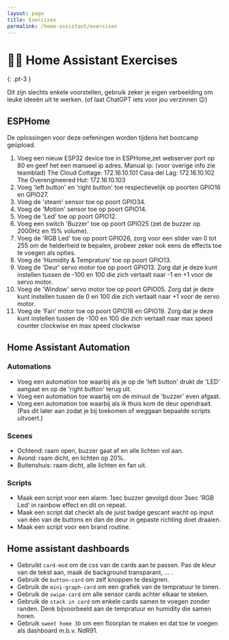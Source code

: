 ```yaml
---
layout: page
title: Exercises
permalink: /home-assistant/exercises
---
```


# 🤸📖 Home Assistant Exercises
{: .pt-3 }

Dit zijn slechts enkele voorstellen, gebruik zeker je eigen verbeelding om leuke ideeën uit te werken.
(of laat ChatGPT iets voor jou verzinnen 😉)

## ESPHome

De oplossingen voor deze oefeningen worden tijdens het bootcamp geüpload.

1. Voeg een nieuw ESP32 device toe in ESPHome,zet webserver port op 80 en geef het een manueel ip adres. 
    Manual ip: (voor overige info zie teamblad)
    The Cloud Cottage: 172.16.10.101
    Casa del Lag: 172.16.10.102
    The Overengineered Hut: 172.16.10.103
2. Voeg 'left button' en 'right button' toe respectievelijk op poorten GPIO16 en GPIO27.
3. Voeg de 'steam' sensor toe op poort GPIO34.
4. Voeg de 'Motion' sensor toe op poort GPIO14.
5. Voeg de 'Led' toe op poort GPIO12.
6. Voeg een switch 'Buzzer' toe op poort GPIO25 (zet de buzzer op 2000Hz en 15% volume).
7. Voeg de 'RGB Led' toe op poort GPIO26, zorg voor een slider van 0 tot 255 om de helderheid te bepalen, probeer zeker ook eens de effects toe te voegen als opties.
8. Voeg de 'Humidity & Temprature' toe op poort GPIO13.
9. Voeg de 'Deur' servo motor toe op poort GPIO13. Zorg dat je deze kunt instellen tussen de -100 en 100 die zich vertaalt naar -1 en +1 voor de servo motor.
10. Voeg de 'Window' servo motor toe op poort GPIO05. Zorg dat je deze kunt instellen tussen de 0 en 100 die zich vertaalt naar +1 voor de servo motor.
11. Voeg de 'Fan' motor toe op poort GPIO18 en GPIO19. Zorg dat je deze kunt instellen tussen de -100 en 100 die zich vertaalt naar max speed counter clockwise en max speed clockwise

## Home Assistant Automation

### Automations

- Voeg een automation toe waarbij als je op de 'left button' drukt de 'LED' aangaat en op de 'right button' terug uit.
- Voeg een automation toe waarbij om de minuut de 'buzzer' even afgaat.
- Voeg een automation toe waarbij als ik thuis kom de deur opendraait. (Pas dit later aan zodat je bij toekomen of weggaan bepaalde scripts uitvoert.)

### Scenes

- Ochtend: raam open, buzzer gaat af en alle lichten vol aan.
- Avond: raam dicht, en lichten op 20%.
- Buitenshuis: raam dicht, alle lichten en fan uit.

### Scripts

- Maak een script voor een alarm: 1sec buzzer gevolgd door 3sec 'RGB Led' in rainbow effect en dit on repeat.
- Maak een script dat checkt als de juist badge gescant wacht op input van één van de buttons en dan de deur in gepaste richting doet draaien.
- Maak een script voor een brand routine.

## Home assistant dashboards

- Gebruikt `card-mod` om de css van de cards aan te passen. Pas de kleur van de tekst aan, maak de background transparant, ... . 
- Gebruik de `button-card` om zelf knoppen te designen.
- Gebruik de `mini-graph-card` om een grafiek van de tempratuur te tonen.
- Gebruik de `swipe-card` om alle sensor cards achter elkaar te steken.
- Gebruik de `stack in card` om enkele cards samen te voegen zonder randen. Denk bijvoorbeeld aan de tempratuur en humidity die samen horen.
- Gebruik `sweet home 3D` om een floorplan te maken en dat toe te voegen als dashboard m.b.v. NdR91.
